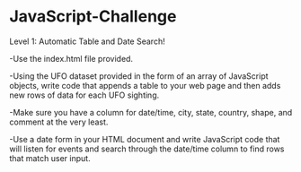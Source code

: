 # JavaScript-Challenge




Level 1: Automatic Table and Date Search! 


-Use the index.html file provided.


-Using the UFO dataset provided in the form of an array of JavaScript objects, write code that appends a table to your web page and then adds new rows of data for each UFO sighting.

-Make sure you have a column for date/time, city, state, country, shape, and comment at the very least.



-Use a date form in your HTML document and write JavaScript code that will listen for events and search through the date/time column to find rows that match user input.
